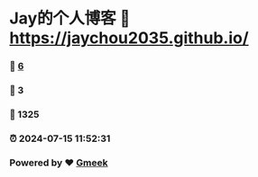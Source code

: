 # Jay的个人博客 :link: https://jaychou2035.github.io/ 
### :page_facing_up: [6](https://jaychou2035.github.io//tag.html) 
### :speech_balloon: 3 
### :hibiscus: 1325 
### :alarm_clock: 2024-07-15 11:52:31 
### Powered by :heart: [Gmeek](https://github.com/Meekdai/Gmeek)
